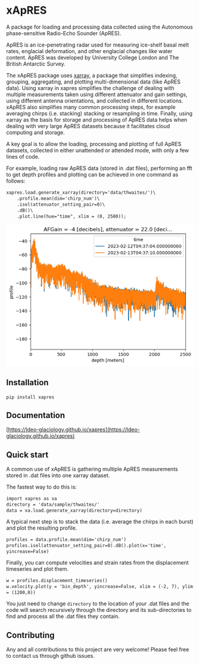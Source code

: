 <!-- SPHINX-START-proj-desc -->
# xApRES

A package for loading and processing data collected using the Autonomous phase-sensitive Radio-Echo Sounder (ApRES). 

ApRES is an ice-penetrating radar used for measuring ice-shelf basal melt rates, englacial deformation, and other englacial changes like water content. ApRES was developed by University College London and The British Antarctic Survey. 

The xApRES package uses [xarray](https://xarray.pydata.org/en/stable/), a package that simplifies indexing, grouping, aggregating, and plotting multi-dimensional data (like ApRES data). Using xarray in xapres simplifies the challenge of dealing with multiple measurements taken using different attenuator and gain settings, using different antenna orientations, and collected in different locations. xApRES also simplifies many common processing steps, for example averaging chirps (i.e. stacking) stacking or resampling in time. Finally, using xarray as the basis for storage and processing of ApRES data helps when dealing with very large ApRES datasets because it facilitates cloud computing and storage. 

A key goal is to allow the loading, processing and plotting of full ApRES datasets, collected in either unattended or attended mode, with only a few lines of code. 

For example, loading raw ApRES data (stored in .dat files), performing an fft to get depth profiles and plotting can be achieved in one command as follows:


<!-- SPHINX-END-proj-desc -->

```
xapres.load.generate_xarray(directory='data/thwaites/')\
    .profile.mean(dim='chirp_num')\
    .isel(attenuator_setting_pair=0)\
    .dB()\
    .plot.line(hue="time", xlim = (0, 2500));
```

![Example plot](docs/src/images/plot_for_intro.png) 

## Installation

```
pip install xapres
```

## Documentation

[https://ldeo-glaciology.github.io/xapres](https://ldeo-glaciology.github.io/xapres) 

## Quick start


A common use of xApRES is gathering multiple ApRES measurements stored in .dat files into one xarray dataset. 

The fastest way to do this is:
```
import xapres as xa
directory = 'data/sample/thwaites/'
data = xa.load.generate_xarray(directory=directory)
```

A typical next step is to stack the data (i.e. average the chirps in each burst) and plot the resulting profile. 

```
profiles = data.profile.mean(dim='chirp_num')
profiles.isel(attenuator_setting_pair=0).dB().plot(x='time', yincrease=False)
```
    
Finally, you can compute velocities and strain rates from the displacement timeseries and plot them. 

```
w = profiles.displacement_timeseries()
w.velocity.plot(y = 'bin_depth', yincrease=False, xlim = (-2, 7), ylim = (1200,0))
```

You just need to change `directory` to the location of your .dat files and the code will search recursively through the directory and its sub-directories to find and process all the .dat files they contain. 

## Contributing
Any and all contributions to this project are very welcome! Please feel free to contact us through github issues. 


